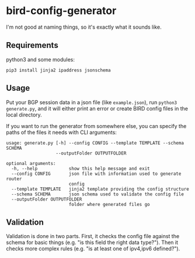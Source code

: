 # bird-config-generator

I'm not good at naming things, so it's exactly what it sounds like.

## Requirements
python3 and some modules:

`pip3 install jinja2 ipaddress jsonschema`

## Usage
Put your BGP session data in a json file (like `example.json`), run `python3 generate.py`, and it will either print an error or create BIRD config files in the local directory.

If you want to run the generator from somewhere else, you can specify the paths of the files it needs with CLI arguments:
```
usage: generate.py [-h] --config CONFIG --template TEMPLATE --schema SCHEMA
                   --outputFolder OUTPUTFOLDER

optional arguments:
  -h, --help            show this help message and exit
  --config CONFIG       json file with information used to generate router
                        config
  --template TEMPLATE   jinja2 template providing the config structure
  --schema SCHEMA       json schema used to validate the config file
  --outputFolder OUTPUTFOLDER
                        folder where generated files go
```

## Validation
Validation is done in two parts. First, it checks the config file against the schema for basic things (e.g. "is this field the right data type?"). Then it checks more complex rules (e.g. "is at least one of ipv4,ipv6 defined?").
